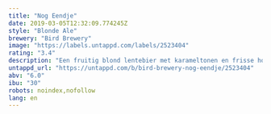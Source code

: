 ```yaml
---
title: "Nog Eendje"
date: 2019-03-05T12:32:09.774245Z
style: "Blonde Ale"
brewery: "Bird Brewery"
image: "https://labels.untappd.com/labels/2523404"
rating: "3.4"
description: "Een fruitig blond lentebier met karameltonen en frisse hoppen. Het eerste lentezonnetje nodigt uit om er eentje te drinken. En nog eendje? Nog eendje dan."
untappd_url: "https://untappd.com/b/bird-brewery-nog-eendje/2523404"
abv: "6.0"
ibu: "30"
robots: noindex,nofollow
lang: en
---
```

